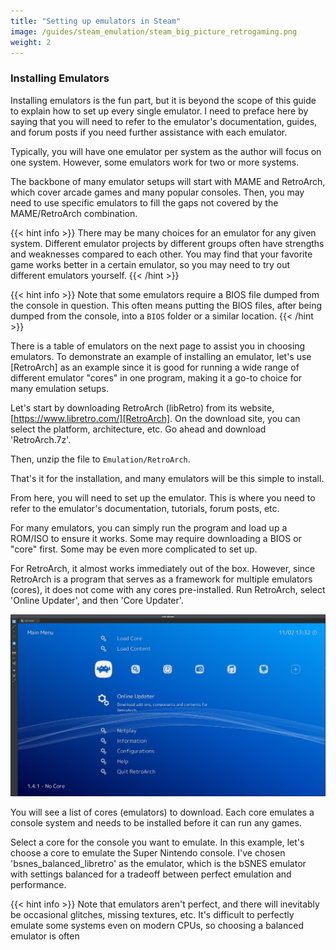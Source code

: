 ```yaml
---
title: "Setting up emulators in Steam"
image: /guides/steam_emulation/steam_big_picture_retrogaming.png
weight: 2
---
```


### Installing Emulators

Installing emulators is the fun part, but it is beyond the scope of this guide to explain how to set up every single emulator. I need to preface here by saying that you will need to refer to the emulator's documentation, guides, and forum posts if you need further assistance with each emulator.

Typically, you will have one emulator per system as the author will focus on one system. However, some emulators work for two or more systems.

The backbone of many emulator setups will start with MAME and RetroArch, which cover arcade games and many popular consoles. Then, you may need to use specific emulators to fill the gaps not covered by the MAME/RetroArch combination.

{{< hint info >}}
There may be many choices for an emulator for any given system. Different emulator projects by different groups often have strengths and weaknesses compared to each other. You may find that your favorite game works better in a certain emulator, so you may need to try out different emulators yourself.
{{< /hint >}}

{{< hint info >}}
Note that some emulators require a BIOS file dumped from the console in question. This often means putting the BIOS files, after being dumped from the console, into a `BIOS` folder or a similar location.
{{< /hint >}}

There is a table of emulators on the next page to assist you in choosing emulators. To demonstrate an example of installing an emulator, let's use [RetroArch] as an example since it is good for running a wide range of different emulator "cores" in one program, making it a go-to choice for many emulation setups.

Let's start by downloading RetroArch (libRetro) from its website, [https://www.libretro.com/][RetroArch]. On the download site, you can select the platform, architecture, etc. Go ahead and download 'RetroArch.7z'.

Then, unzip the file to `Emulation/RetroArch`.

That's it for the installation, and many emulators will be this simple to install.

From here, you will need to set up the emulator. This is where you need to refer to the emulator's documentation, tutorials, forum posts, etc.

For many emulators, you can simply run the program and load up a ROM/ISO to ensure it works. Some may require downloading a BIOS or "core" first. Some may be even more complicated to set up.

For RetroArch, it almost works immediately out of the box. However, since RetroArch is a program that serves as a framework for multiple emulators (cores), it does not come with any cores pre-installed. Run RetroArch, select 'Online Updater', and then 'Core Updater'.

![RetroArch at the core updated screen](retroarch_online_updated.png)

You will see a list of cores (emulators) to download. Each core emulates a console system and needs to be installed before it can run any games.

Select a core for the console you want to emulate. In this example, let's choose a core to emulate the Super Nintendo console. I've chosen 'bsnes_balanced_libretro' as the emulator, which is the bSNES emulator with settings balanced for a tradeoff between perfect emulation and performance.

{{< hint info >}}
Note that emulators aren't perfect, and there will inevitably be occasional glitches, missing textures, etc. It's difficult to perfectly emulate some systems even on modern CPUs, so choosing a balanced emulator is often
